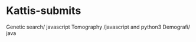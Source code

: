 # Kattis-submits
 Genetic search/ javascript
 Tomography /javascript and python3
 Demografi/ java 


